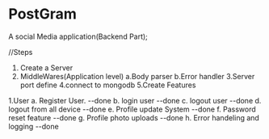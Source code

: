 # PostGram
A social Media application(Backend Part);

//Steps
1. Create a Server
2. MiddleWares(Application level)
    a.Body parser
    b.Error handler
3.Server port define
4.connect to mongodb
5.Create Features



1.User
    a. Register User. --done
    b. login user   --done
    c. logout user  --done 
    d. logout from all device   --done
    e. Profile update System --done
    f. Password reset feature   --done
    g. Profile photo uploads  --done
    h. Error handeling and logging  --done

